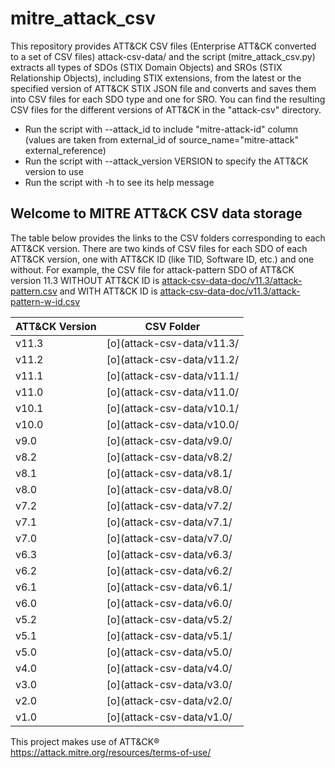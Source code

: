# mitre_attack_csv

This repository provides ATT&CK CSV files (Enterprise ATT&CK converted to a set of CSV files) attack-csv-data/ and the script (mitre_attack_csv.py) extracts all types of SDOs (STIX Domain Objects) and SROs (STIX Relationship Objects), including STIX extensions, from the latest or the specified version of ATT&CK STIX JSON file and converts and saves them into CSV files for each SDO type and one for SRO. 
You can find the resulting CSV files for the different versions of ATT&CK in the "attack-csv" directory.
- Run the script with --attack_id to include "mitre-attack-id" column (values are taken from external_id of source_name="mitre-attack" external_reference)
- Run the script with --attack_version VERSION to specify the ATT&CK version to use
- Run the script with -h to see its help message

## Welcome to MITRE ATT&CK CSV data storage

The table below provides the links to the CSV folders corresponding to each ATT&CK version.
There are two kinds of CSV files for each SDO of each ATT&CK version, one with ATT&CK ID (like TID, Software ID, etc.) and one without.
For example, the CSV file for attack-pattern SDO of ATT&CK version 11.3 WITHOUT ATT&CK ID is [attack-csv-data-doc/v11.3/attack-pattern.csv](attack-csv-data-doc/v11.3/attack-pattern.csv) and WITH ATT&CK ID is [attack-csv-data-doc/v11.3/attack-pattern-w-id.csv](attack-csv-data-doc/v11.3/attack-pattern-w-id.csv)


|ATT&CK Version | CSV Folder|
|---|---|
|v11.3|[o](attack-csv-data/v11.3/|
|v11.2|[o](attack-csv-data/v11.2/|
|v11.1|[o](attack-csv-data/v11.1/|
|v11.0|[o](attack-csv-data/v11.0/|
|v10.1|[o](attack-csv-data/v10.1/|
|v10.0|[o](attack-csv-data/v10.0/|
|v9.0|[o](attack-csv-data/v9.0/|
|v8.2|[o](attack-csv-data/v8.2/|
|v8.1|[o](attack-csv-data/v8.1/|
|v8.0|[o](attack-csv-data/v8.0/|
|v7.2|[o](attack-csv-data/v7.2/|
|v7.1|[o](attack-csv-data/v7.1/|
|v7.0|[o](attack-csv-data/v7.0/|
|v6.3|[o](attack-csv-data/v6.3/|
|v6.2|[o](attack-csv-data/v6.2/|
|v6.1|[o](attack-csv-data/v6.1/|
|v6.0|[o](attack-csv-data/v6.0/|
|v5.2|[o](attack-csv-data/v5.2/|
|v5.1|[o](attack-csv-data/v5.1/|
|v5.0|[o](attack-csv-data/v5.0/|
|v4.0|[o](attack-csv-data/v4.0/|
|v3.0|[o](attack-csv-data/v3.0/|
|v2.0|[o](attack-csv-data/v2.0/|
|v1.0|[o](attack-csv-data/v1.0/|


This project makes use of ATT&CK® 
https://attack.mitre.org/resources/terms-of-use/
